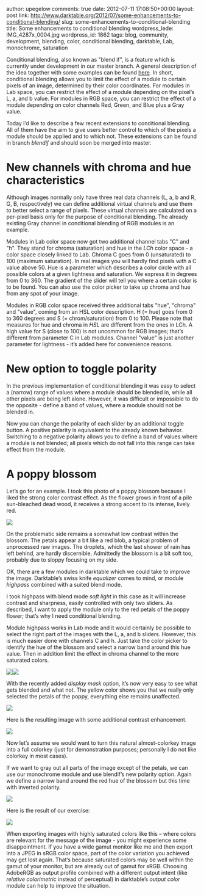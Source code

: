 author: upegelow
comments: true
date: 2012-07-11 17:08:50+00:00
layout: post
link: http://www.darktable.org/2012/07/some-enhancements-to-conditional-blending/
slug: some-enhancements-to-conditional-blending
title: Some enhancements to conditional blending
wordpress_lede: IMG_4287x_0004.jpg
wordpress_id: 1862
tags: blog, community, development, blending, color, conditional blending, darktable, Lab, monochrome, saturation

Conditional blending, also known as "blend if", is a feature which is currently under development in our master branch. A general description of the idea together with some examples can be found [here](http://www.darktable.org/2012/03/upcoming-features-conditional-blending/). In short, conditional blending allows you to limit the effect of a module to certain pixels of an image, determined by their color coordinates. For modules in Lab space, you can restrict the effect of a module depending on the pixel’s L, a, and b value. For modules in RGB space, you can restrict the effect of a module depending on color channels Red, Green, and Blue plus a Gray value.

Today I’d like to describe a few recent extensions to conditional blending. All of them have the aim to give users better control to which of the pixels a module should be applied and to which not. These extensions can be found in branch _blendif_ and should soon be merged into master.


# New channels with chroma and hue characteristics


Although images normally only have three real data channels (L, a, b and R, G, B, respectively) we can define additional virtual channels and use them to better select a range of pixels. These virtual channels are calculated on a per-pixel basis only for the purpose of conditional blending. The already existing Gray channel in conditional blending of RGB modules is an example.

Modules in Lab color space now got two additional channel tabs "C" and "h". They stand for chroma (saturation) and hue in the _LCh_ color space - a color space closely linked to Lab. Chroma C goes from 0 (unsaturated) to 100 (maximum saturation). In real images you will hardly find pixels with a C value above 50. Hue is a parameter which describes a color circle with all possible colors at a given lightness and saturation. We express it in degrees from 0 to 360. The gradient of the slider will tell you where a certain color is to be found. You can also use the color picker to take up chroma and hue from any spot of your image.

Modules in RGB color space received three additional tabs "hue", "chroma" and "value", coming from an HSL color description. H (= hue) goes from 0 to 360 degrees and S (= chrom/saturation) from 0 to 100. Please note that measures for hue and chroma in _HSL_ are different from the ones in LCh. A high value for S (close to 100) is not uncommon for RGB images; that’s different from parameter C in Lab modules. Channel "value" is just another parameter for lightness - it’s added here for convenience reasons.


# New option to toggle polarity


In the previous implementation of conditional blending it was easy to select a (narrow) range of values where a module should be blended in, while all other pixels are being left alone. However, it was difficult or impossible to do the opposite - define a band of values, where a module should not be blended in.

Now you can change the polarity of each slider by an additional toggle button. A positive polarity is equivalent to the already known behavior. Switching to a negative polarity allows you to define a band of values where a module is not blended; all pixels which do not fall into this range can take effect from the module.


# A poppy blossom


Let’s go for an example. I took this photo of a poppy blossom because I liked the strong color contrast effect. As the flower grows in front of a pile sun-bleached dead wood, it receives a strong accent to its intense, lively red.

[![](http://www.darktable.org/wp-content/uploads/2012/07/IMG_4287x_0001.jpg)](http://www.darktable.org/2012/07/some-enhancements-to-conditional-blending/img_4287x_0001/)

On the problematic side remains a somewhat low contrast within the blossom. The petals appear a bit like a red blob, a typical problem of unprocessed raw images. The droplets, which the last shower of rain has left behind, are hardly discernible. Admittedly the blossom is a bit soft too, probably due to sloppy focusing on my side.

OK, there are a few modules in darktable which we could take to improve the image. Darktable’s swiss knife _equalizer_ comes to mind, or module _highpass_ combined with a suited blend mode.

I took highpass with blend mode _soft light_ in this case as it will increase contrast and sharpness, easily controlled with only two sliders. As described, I want to apply the module only to the red petals of the poppy flower; that’s why I need conditional blending.

Module highpass works in Lab mode and it would certainly be possible to select the right part of the images with the L, a, and b sliders. However, this is much easier done with channels C and h. Just take the color picker to identify the hue of the blossom and select a narrow band around this hue value. Then in addition limit the effect in chroma channel to the more saturated colors.

[![](http://www.darktable.org/wp-content/uploads/2012/07/blendif2-1.jpeg)](http://www.darktable.org/2012/07/some-enhancements-to-conditional-blending/blendif2-1/)[![](http://www.darktable.org/wp-content/uploads/2012/07/blendif2-2.jpeg)](http://www.darktable.org/2012/07/some-enhancements-to-conditional-blending/blendif2-2/)

With the recently added _display mask_ option, it’s now very easy to see what gets blended and what not. The yellow color shows you that we really only selected the petals of the poppy, everything else remains unaffected.

[![](http://www.darktable.org/wp-content/uploads/2012/07/blendif2-3.jpeg)](http://www.darktable.org/2012/07/some-enhancements-to-conditional-blending/blendif2-3/)

Here is the resulting image with some additional contrast enhancement.

[![](http://www.darktable.org/wp-content/uploads/2012/07/IMG_4287x_0002.jpg)](http://www.darktable.org/2012/07/some-enhancements-to-conditional-blending/img_4287x_0002/)

Now let’s assume we would want to turn this natural almost-colorkey image into a full colorkey (just for demonstration purposes; personally I do not like colorkey in most cases).

If we want to gray out all parts of the image except of the petals, we can use our monochrome module and use blendif’s new polarity option. Again we define a narrow band around the red hue of the blossom but this time with inverted polarity.

[![](http://www.darktable.org/wp-content/uploads/2012/07/blendif2-4.jpeg)](http://www.darktable.org/2012/07/some-enhancements-to-conditional-blending/blendif2-4/)

Here is the result of our exercise:

[![](http://www.darktable.org/wp-content/uploads/2012/07/IMG_4287x_0003.jpg)](http://www.darktable.org/2012/07/some-enhancements-to-conditional-blending/img_4287x_0003/)

When exporting images with highly saturated colors like this – where colors are relevant for the message of the image - you might experience some disappointment. If you have a wide gamut monitor like me and then export into a JPEG in sRGB color space, part of the color variation you achieved may get lost again. That’s because saturated colors may be well within the gamut of your monitor, but are already out of gamut for sRGB. Choosing AdobeRGB as output profile combined with a different output intent (like _relative colorimetric_ instead of perceptual) in darktable’s _output color_ module can help to improve the situation.
